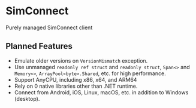 # SimConnect
Purely managed SimConnect client

## Planned Features
- Emulate older versions on `VersionMismatch` exception.
- Use unmanaged `readonly ref struct` and `readonly struct`, `Span<>` and `Memory<>`, `ArrayPool<byte>.Shared`, etc. for high performance.
- Support AnyCPU, including x86, x64, and ARM64
- Rely on 0 native libraries other than .NET runtime.
- Connect from Android, iOS, Linux, macOS, etc. in addition to Windows (desktop).